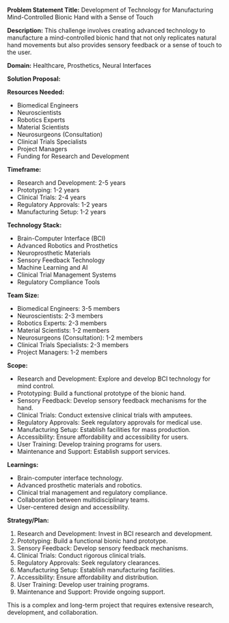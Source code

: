**Problem Statement Title:** Development of Technology for Manufacturing Mind-Controlled Bionic Hand with a Sense of Touch

**Description:** This challenge involves creating advanced technology to manufacture a mind-controlled bionic hand that not only replicates natural hand movements but also provides sensory feedback or a sense of touch to the user.

**Domain:** Healthcare, Prosthetics, Neural Interfaces

**Solution Proposal:**

**Resources Needed:**
- Biomedical Engineers
- Neuroscientists
- Robotics Experts
- Material Scientists
- Neurosurgeons (Consultation)
- Clinical Trials Specialists
- Project Managers
- Funding for Research and Development

**Timeframe:**
- Research and Development: 2-5 years
- Prototyping: 1-2 years
- Clinical Trials: 2-4 years
- Regulatory Approvals: 1-2 years
- Manufacturing Setup: 1-2 years

**Technology Stack:**
- Brain-Computer Interface (BCI)
- Advanced Robotics and Prosthetics
- Neuroprosthetic Materials
- Sensory Feedback Technology
- Machine Learning and AI
- Clinical Trial Management Systems
- Regulatory Compliance Tools

**Team Size:**
- Biomedical Engineers: 3-5 members
- Neuroscientists: 2-3 members
- Robotics Experts: 2-3 members
- Material Scientists: 1-2 members
- Neurosurgeons (Consultation): 1-2 members
- Clinical Trials Specialists: 2-3 members
- Project Managers: 1-2 members

**Scope:**
- Research and Development: Explore and develop BCI technology for mind control.
- Prototyping: Build a functional prototype of the bionic hand.
- Sensory Feedback: Develop sensory feedback mechanisms for the hand.
- Clinical Trials: Conduct extensive clinical trials with amputees.
- Regulatory Approvals: Seek regulatory approvals for medical use.
- Manufacturing Setup: Establish facilities for mass production.
- Accessibility: Ensure affordability and accessibility for users.
- User Training: Develop training programs for users.
- Maintenance and Support: Establish support services.

**Learnings:**
- Brain-computer interface technology.
- Advanced prosthetic materials and robotics.
- Clinical trial management and regulatory compliance.
- Collaboration between multidisciplinary teams.
- User-centered design and accessibility.

**Strategy/Plan:**
1. Research and Development: Invest in BCI research and development.
2. Prototyping: Build a functional bionic hand prototype.
3. Sensory Feedback: Develop sensory feedback mechanisms.
4. Clinical Trials: Conduct rigorous clinical trials.
5. Regulatory Approvals: Seek regulatory clearances.
6. Manufacturing Setup: Establish manufacturing facilities.
7. Accessibility: Ensure affordability and distribution.
8. User Training: Develop user training programs.
9. Maintenance and Support: Provide ongoing support.

This is a complex and long-term project that requires extensive research, development, and collaboration.